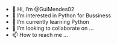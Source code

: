 - 👋 Hi, I’m @GuiMendes02
- 👀 I’m interested in Python for Bussiness
- 🌱 I’m currently learning Python
- 💞️ I’m looking to collaborate on ...
- 📫 How to reach me ...

<!---
GuiMendes02/GuiMendes02 is a ✨ special ✨ repository because its `README.md` (this file) appears on your GitHub profile.
You can click the Preview link to take a look at your changes.
--->
